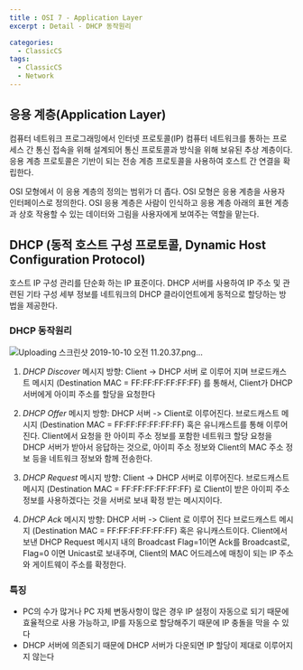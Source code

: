 ```yaml
---
title : OSI 7 - Application Layer
excerpt : Detail - DHCP 동작원리

categories:
  - ClassicCS
tags:
  - ClassicCS
  - Network
---
```


## 응용 계층(Application Layer)

컴퓨터 네트워크 프로그래밍에서 인터넷 프로토콜(IP) 컴퓨터 네트워크를 통하는 프로세스 간 통신 접속을 위해 설계되어 통신 프로토콜과 방식을 위해 보유된 추상 계층이다. 응용 계층 프로토콜은 기반이 되는 전송 계층 프로토콜을 사용하여 호스트 간 연결을 확립한다.

OSI 모형에서 이 응용 계층의 정의는 범위가 더 좁다. OSI 모형은 응용 계층을 사용자 인터페이스로 정의한다. OSI 응용 계층은 사람이 인식하고 응용 계층 아래의 표현 계층과 상호 작용할 수 있는 데이터와 그림을 사용자에게 보여주는 역할을 맡는다.

## DHCP (동적 호스트 구성 프로토콜, Dynamic Host Configuration Protocol)

호스트 IP 구성 관리를 단순화 하는 IP 표준이다. DHCP 서버를 사용하여 IP 주소 및 관련된 기타 구성 세부 정보를 네트워크의 DHCP 클라이언트에게 동적으로 할당하는 방법을 제공한다.

### DHCP 동작원리

![Uploading 스크린샷 2019-10-10 오전 11.20.37.png…](https://user-images.githubusercontent.com/44635266/66534066-0d073d00-eb50-11e9-9c20-b35a5bcaf11a.png)

1. *DHCP Discover*
메시지 방향: Client -> DHCP 서버 로 이루어 지며 브로드캐스트 메시지 (Destination MAC = FF:FF:FF:FF:FF:FF) 를 통해서, Client가 DHCP 서버에게 아이피 주소를 할당을 요청한다

2. *DHCP Offer*
메시지 방향: DHCP 서버 -> Client로 이루어진다. 브로드캐스트 메시지 (Destination MAC = FF:FF:FF:FF:FF:FF) 혹은 유니캐스트를 통해 이루어진다. Client에서 요청을 한 아이피 주소 정보를 포함한 네트워크 할당 요청을 DHCP 서버가 받아서 응답하는 것으로, 아이피 주소 정보와 Client의 MAC 주소 정보 등을 네트워크 정보와 함께 전송한다.

3) *DHCP Request*
메시지 방향: Client -> DHCP 서버로 이루어진다. 브로드캐스트 메시지 (Destination MAC = FF:FF:FF:FF:FF:FF) 로 Client이 받은 아이피 주소 정보를 사용하겠다는 것을 서버로 보내 확정 받는 메시지이다.

4) *DHCP Ack*
메시지 방향: DHCP 서버 -> Client 로 이루어 진다 브로드캐스트 메시지 (Destination MAC = FF:FF:FF:FF:FF:FF) 혹은 유니캐스트이다. Client에서 보낸 DHCP Request 메시지 내의 Broadcast Flag=1이면 Ack를 Broadcast로, Flag=0 이면 Unicast로 보내주며, Client의 MAC 어드레스에 매칭이 되는 IP 주소와 게이트웨이 주소를 확정한다.  


### 특징

* PC의 수가 많거나 PC 자체 변동사항이 많은 경우 IP 설정이 자동으로 되기 때문에 효율적으로 사용 가능하고, IP를 자동으로 할당해주기 때문에 IP 충돌을 막을 수 있다
* DHCP 서버에 의존되기 때문에 DHCP 서버가 다운되면 IP 할당이 제대로 이루어지지 않는다


